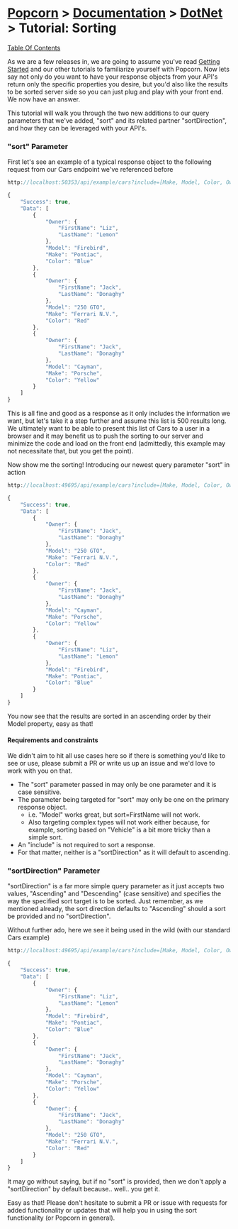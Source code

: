 # [Popcorn](../../README.md) > [Documentation](../Documentation.md) > [DotNet](DotNetDocumentation.md) > Tutorial: Sorting

[Table Of Contents](../TableOfContents.md)

As we are a few releases in, we are going to assume you've read [Getting Started](DotNetTutorialGettingStarted.md) and our other tutorials to familiarize
yourself with Popcorn. Now lets say not only do you want to have your response objects from your API's return only the specific properties you desire, but
you'd also like the results to be sorted server side so you can just plug and play with your front end. We now have an answer.

This tutorial will walk you through the two new additions to our query parameters that we've added, "sort" and its related partner "sortDirection", and how they 
can be leveraged with your API's.

<a name="sort"/>

### "sort" Parameter

First let's see an example of a typical response object to the following request from our Cars endpoint we've referenced before
```javascript
http://localhost:50353/api/example/cars?include=[Make, Model, Color, Owner[FirstName, LastName]]

{
    "Success": true,
    "Data": [
        {
            "Owner": {
                "FirstName": "Liz",
                "LastName": "Lemon"
            },
            "Model": "Firebird",
            "Make": "Pontiac",
            "Color": "Blue"
        },
        {
            "Owner": {
                "FirstName": "Jack",
                "LastName": "Donaghy"
            },
            "Model": "250 GTO",
            "Make": "Ferrari N.V.",
            "Color": "Red"
        },
        {
            "Owner": {
                "FirstName": "Jack",
                "LastName": "Donaghy"
            },
            "Model": "Cayman",
            "Make": "Porsche",
            "Color": "Yellow"
        }
    ]
}
```

This is all fine and good as a response as it only includes the information we want, but let's take it a step further and assume this list
is 500 results long. We ultimately want to be able to present this list of Cars to a user in a browser and it may benefit us to push the sorting
to our server and minimize the code and load on the front end (admittedly, this example may not necessitate that, but you get the point).

Now show me the sorting!
Introducing our newest query parameter "sort" in action
```javascript
http://localhost:49695/api/example/cars?include=[Make, Model, Color, Owner[FirstName, LastName]]&sort=Model

{
    "Success": true,
    "Data": [
        {
            "Owner": {
                "FirstName": "Jack",
                "LastName": "Donaghy"
            },
            "Model": "250 GTO",
            "Make": "Ferrari N.V.",
            "Color": "Red"
        },
        {
            "Owner": {
                "FirstName": "Jack",
                "LastName": "Donaghy"
            },
            "Model": "Cayman",
            "Make": "Porsche",
            "Color": "Yellow"
        },
        {
            "Owner": {
                "FirstName": "Liz",
                "LastName": "Lemon"
            },
            "Model": "Firebird",
            "Make": "Pontiac",
            "Color": "Blue"
        }
    ]
}
```

You now see that the results are sorted in an ascending order by their Model property, easy as that!

#### Requirements and constraints
We didn't aim to hit all use cases here so if there is something you'd like to see or use, please submit a PR or write us up an issue 
and we'd love to work with you on that.

+ The "sort" parameter passed in may only be one parameter and it is case sensitive.
+ The parameter being targeted for "sort" may only be one on the primary response object.
	+ i.e. "Model" works great, but sort=FirstName will not work.
	+ Also targeting complex types will not work either because, for example, sorting based on "Vehicle" is a bit more tricky than a simple sort.
+ An "include" is not required to sort a response.
+ For that matter, neither is a "sortDirection" as it will default to ascending.

<a name="sortDirection"/>

### "sortDirection" Parameter

"sortDirection" is a far more simple query parameter as it just accepts two values, "Ascending" and "Descending" (case sensitive) 
and specifies the way the specified sort target is to be sorted.
Just remember, as we mentioned already, the sort direction defaults to "Ascending" should a sort be provided and no "sortDirection".

Without further ado, here we see it being used in the wild (with our standard Cars example)
```javascript
http://localhost:49695/api/example/cars?include=[Make, Model, Color, Owner[FirstName, LastName]]&sort=Model&sortDirection=Descending

{
    "Success": true,
    "Data": [
        {
            "Owner": {
                "FirstName": "Liz",
                "LastName": "Lemon"
            },
            "Model": "Firebird",
            "Make": "Pontiac",
            "Color": "Blue"
        },
        {
            "Owner": {
                "FirstName": "Jack",
                "LastName": "Donaghy"
            },
            "Model": "Cayman",
            "Make": "Porsche",
            "Color": "Yellow"
        },
        {
            "Owner": {
                "FirstName": "Jack",
                "LastName": "Donaghy"
            },
            "Model": "250 GTO",
            "Make": "Ferrari N.V.",
            "Color": "Red"
        }
    ]
}
```

It may go without saying, but if no "sort" is provided, then we don't apply a "sortDirection" by default because.. well.. you get it.

Easy as that! Please don't hesitate to submit a PR or issue with requests for added functionality or updates that will help you in using 
the sort functionality (or Popcorn in general).